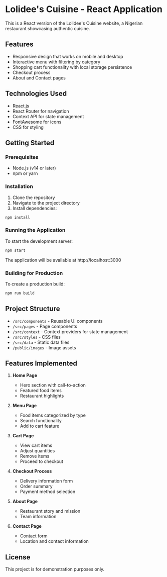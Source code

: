 # Lolidee's Cuisine - React Application

This is a React version of the Lolidee's Cuisine website, a Nigerian restaurant showcasing authentic cuisine.

## Features

- Responsive design that works on mobile and desktop
- Interactive menu with filtering by category
- Shopping cart functionality with local storage persistence
- Checkout process
- About and Contact pages

## Technologies Used

- React.js
- React Router for navigation
- Context API for state management
- FontAwesome for icons
- CSS for styling

## Getting Started

### Prerequisites

- Node.js (v14 or later)
- npm or yarn

### Installation

1. Clone the repository
2. Navigate to the project directory
3. Install dependencies:

```bash
npm install
```

### Running the Application

To start the development server:

```bash
npm start
```

The application will be available at http://localhost:3000

### Building for Production

To create a production build:

```bash
npm run build
```

## Project Structure

- `/src/components` - Reusable UI components
- `/src/pages` - Page components
- `/src/context` - Context providers for state management
- `/src/styles` - CSS files
- `/src/data` - Static data files
- `/public/images` - Image assets

## Features Implemented

1. **Home Page**
   - Hero section with call-to-action
   - Featured food items
   - Restaurant highlights

2. **Menu Page**
   - Food items categorized by type
   - Search functionality
   - Add to cart feature

3. **Cart Page**
   - View cart items
   - Adjust quantities
   - Remove items
   - Proceed to checkout

4. **Checkout Process**
   - Delivery information form
   - Order summary
   - Payment method selection

5. **About Page**
   - Restaurant story and mission
   - Team information

6. **Contact Page**
   - Contact form
   - Location and contact information

## License

This project is for demonstration purposes only.

